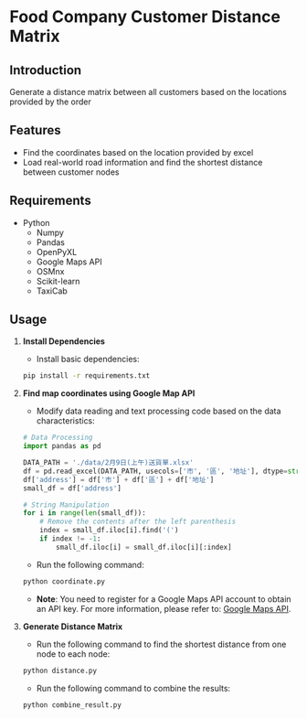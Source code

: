 # Food Company Customer Distance Matrix
 
## Introduction
Generate a distance matrix between all customers based on the locations provided by the order

## Features
- Find the coordinates based on the location provided by excel
- Load real-world road information and find the shortest distance between customer nodes

## Requirements
- Python
    - Numpy
    - Pandas
    - OpenPyXL
    - Google Maps API
    - OSMnx
    - Scikit-learn
    - TaxiCab

## Usage

1. **Install Dependencies**
    - Install basic dependencies:
    ```bash
    pip install -r requirements.txt
    ```

2. **Find map coordinates using Google Map API**
    - Modify data reading and text processing code based on the data characteristics:
    ```python
    # Data Processing
    import pandas as pd

    DATA_PATH = './data/2月9日(上午)送貨單.xlsx'
    df = pd.read_excel(DATA_PATH, usecols=['市', '區', '地址'], dtype=str)
    df['address'] = df['市'] + df['區'] + df['地址']
    small_df = df['address']

    # String Manipulation
    for i in range(len(small_df)):
        # Remove the contents after the left parenthesis
        index = small_df.iloc[i].find('(')
        if index != -1:
            small_df.iloc[i] = small_df.iloc[i][:index]
    ```

    - Run the following command:
    ```bash
    python coordinate.py
    ```
    - **Note**: You need to register for a Google Maps API account to obtain an API key. For more information, please refer to: [Google Maps API](https://developers.google.com/maps).

3. **Generate Distance Matrix**
    - Run the following command to find the shortest distance from one node to each node:
    ```bash
    python distance.py
    ```

    - Run the following command to combine the results:
    ```bash
    python combine_result.py
    ```
